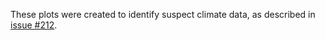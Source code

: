 These plots were created to identify suspect climate data, as described in [issue #212](https://github.com/forc-db/ForC/issues/212).
